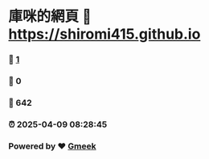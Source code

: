 # 庫咪的網頁 :link: https://shiromi415.github.io 
### :page_facing_up: [1](https://shiromi415.github.io/tag.html) 
### :speech_balloon: 0 
### :hibiscus: 642 
### :alarm_clock: 2025-04-09 08:28:45 
### Powered by :heart: [Gmeek](https://github.com/Meekdai/Gmeek)
